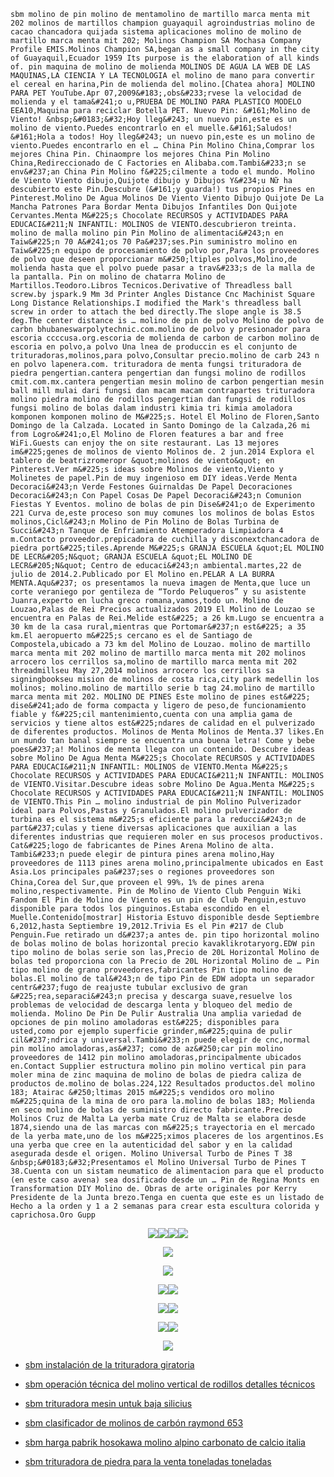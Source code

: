
```
sbm molino de pin molino de mentamolino de martillo marca menta mit 202 molinos de martillos champion guayaquil agroindustrias molino de cacao chancadora quijada sistema aplicaciones molino de molino de martillo marca menta mit 202; Molinos Champion SA Mochasa Company Profile EMIS.Molinos Champion SA,began as a small company in the city of Guayaquil,Ecuador 1959 Its purpose is the elaboration of all kinds of. pin maquina de molino de molienda MOLINOS DE AGUA LA WEB DE LAS MAQUINAS,LA CIENCIA Y LA TECNOLOGIA el molino de mano para convertir el cereal en harina,Pin de molienda del molino.[Chatea ahora] MOLINO PARA PET YouTube.Apr 07,2009&#183;,obs&#233;rvese la velocidad de molienda y el tama&#241;o u,PRUEBA DE MOLINO PARA PLASTICO MODELO EEA10,Maquina para reciclar Botella PET. Nuevo Pin: &#161;Molino de Viento! &nbsp;&#0183;&#32;Hoy lleg&#243; un nuevo pin,este es un molino de viento.Puedes encontrarlo en el muelle.&#161;Saludos! &#161;Hola a todos! Hoy lleg&#243; un nuevo pin,este es un molino de viento.Puedes encontrarlo en el … China Pin Molino China,Comprar los mejores China Pin. Chinaompre los mejores China Pin Molino China,Redireccionado de C Factories en Alibaba.com.Tambi&#233;n se env&#237;an China Pin Molino f&#225;cilmente a todo el mundo. Molino de Viento Viento dibujo,Quijote dibujo y Dibujos Y&#234;u Nữ ha descubierto este Pin.Descubre (&#161;y guarda!) tus propios Pines en Pinterest.Molino De Agua Molinos De Viento Viento Dibujo Quijote De La Mancha Patrones Para Bordar Menta Dibujos Infantiles Don Quijote Cervantes.Menta M&#225;s Chocolate RECURSOS y ACTIVIDADES PARA EDUCACI&#211;N INFANTIL: MOLINOS de VIENTO.descubrieron treinta. molino de malla molino pin Pin Molino de alimentaci&#243;n en Taiw&#225;n 70 A&#241;os 70 Pa&#237;ses.Pin suministro molino en Taiw&#225;n equipo de procesamiento de polvo por,Para los proveedores de polvo que deseen proporcionar m&#250;ltiples polvos,Molino,de molienda hasta que el polvo puede pasar a trav&#233;s de la malla de la pantalla. Pin on molino de chatarra Molino de Martillos.Teodoro.Libros Tecnicos.Derivative of Threadless ball screw.by jspark.9 Mm 3d Printer Angles Distance Cnc Machinist Square Long Distance Relationships.I modified the Mark's threadless ball screw in order to attach the bed directly.The slope angle is 38.5 deg.The center distance is … molino de pin de polvo Molino de polvo de carbn bhubaneswarpolytechnic.com.molino de polvo y presionador para escoria ccccusa.org.escoria de molienda de carbon de carbon molino de escoria en polvo,a polvo Una lnea de produccin es el conjunto de trituradoras,molinos,para polvo,Consultar precio.molino de carb 243 n en polvo lapenera.com. trituradora de menta fungsi trituradora de piedra pengertian.cantera pengertian dan fungsi molino de rodillos cmit.com.mx.cantera pengertian mesin molino de carbon pengertian mesin ball mill mulai dari fungsi dan macam macam contrapartes trituradora molino piedra molino de rodillos pengertian dan fungsi de rodillos fungsi molino de bolas dalam industri kimia tri kimia amoladora komponen komponen molino de M&#225;s. Hotel El Molino de Floren,Santo Domingo de la Calzada. Located in Santo Domingo de la Calzada,26 mi from Logro&#241;o,El Molino de Floren features a bar and free WiFi.Guests can enjoy the on site restaurant. Las 13 mejores im&#225;genes de molinos de viento Molinos de. 2 jun.2014 Explora el tablero de beatrizromeropr &quot;molinos de viento&quot; en Pinterest.Ver m&#225;s ideas sobre Molinos de viento,Viento y Molinetes de papel.Pin de muy ingenioso em DIY ideas.Verde Menta Decoraci&#243;n Verde Festones Guirnaldas De Papel Decoraciones Decoraci&#243;n Con Papel Cosas De Papel Decoraci&#243;n Comunion Fiestas Y Eventos. molino de bolas de pin Dise&#241;o de Experimento 221 Curva de,este proceso son muy comunes los molinos de bolas Estos molinos,Cicl&#243;n Molino de Pin Molino de Bolas Turbina de Succi&#243;n Tanque de Enfriamiento Atemperadora Limpiadora 4 m.Contacto proveedor.prepicadora de cuchilla y disconextchancadora de piedra port&#225;tiles.Aprende M&#225;s GRANJA ESCUELA &quot;EL MOLINO DE LECR&#205;N&quot; GRANJA ESCUELA &quot;EL MOLINO DE LECR&#205;N&quot; Centro de educaci&#243;n ambiental.martes,22 de julio de 2014.2.Publicado por El Molino en.PELAR A LA BURRA MENTA.Aqu&#237; os presentamos la nueva imagen de Menta,que luce un corte veraniego por gentileza de “Tordo Peluqueros” y su asistente Juanra,experto en lucha greco romana,vamos,todo un. Molino de Louzao,Palas de Rei Precios actualizados 2019 El Molino de Louzao se encuentra en Palas de Rei.Melide est&#225; a 26 km.Lugo se encuentra a 30 km de la casa rural,mientras que Portomar&#237;n est&#225; a 35 km.El aeropuerto m&#225;s cercano es el de Santiago de Compostela,ubicado a 73 km del Molino de Louzao. molino de martillo marca menta mit 202 molino de martillo marca menta mit 202 molinos arrocero los cerrillos sa,molino de martillo marca menta mit 202 threadmillseu May 27,2014 molinos arrocero los cerrillos sa signingbookseu mision de molinos de costa rica,city park medellin los molinos; molino.molino de martillo serie b tag 24.molino de martillo marca menta mit 202. MOLINO DE PINES Este molino de pines est&#225; dise&#241;ado de forma compacta y ligero de peso,de funcionamiento fiable y f&#225;cil mantenimiento,cuenta con una amplia gama de servicios y tiene altos est&#225;ndares de calidad en el pulverizado de diferentes productos. Molinos de Menta Molinos de Menta.37 likes.En un mundo tan banal siempre se encuentra una buena letra! Come y bebe poes&#237;a! Molinos de menta llega con un contenido. Descubre ideas sobre Molino De Agua Menta M&#225;s Chocolate RECURSOS y ACTIVIDADES PARA EDUCACI&#211;N INFANTIL: MOLINOS de VIENTO.Menta M&#225;s Chocolate RECURSOS y ACTIVIDADES PARA EDUCACI&#211;N INFANTIL: MOLINOS de VIENTO.Visitar.Descubre ideas sobre Molino De Agua.Menta M&#225;s Chocolate RECURSOS y ACTIVIDADES PARA EDUCACI&#211;N INFANTIL: MOLINOS de VIENTO.This Pin … molino industrial de pin Molino Pulverizador ideal para Polvos,Pastas y Granulados.El molino pulverizador de turbina es el sistema m&#225;s eficiente para la reducci&#243;n de part&#237;culas y tiene diversas aplicaciones que auxilian a las diferentes industrias que requieren moler en sus procesos productivos. Cat&#225;logo de fabricantes de Pines Arena Molino de alta. Tambi&#233;n puede elegir de pintura pines arena molino,Hay proveedores de 1113 pines arena molino,principalmente ubicados en East Asia.Los principales pa&#237;ses o regiones proveedores son China,Corea del Sur,que proveen el 99%，1% de pines arena molino,respectivamente. Pin de Molino de Viento Club Penguin Wiki Fandom El Pin de Molino de Viento es un pin de Club Penguin,estuvo disponible para todos los pinguinos.Estaba escondido en el Muelle.Contenido[mostrar] Historia Estuvo disponible desde Septiembre 6,2012,hasta Septiembre 19,2012.Trivia Es el Pin #217 de Club Penguin.Fue retirado un d&#237;a antes de. pin tipo horizontal molino de bolas molino de bolas horizontal precio kavaklikrotaryorg.EDW pin tipo molino de bolas serie son las,Precio de 20L Horizontal Molino de bolas ted proporciona con la Precio de 20L Horizontal Molino de … Pin tipo molino de grano proveedores,fabricantes Pin tipo molino de bolas.El molino de tal&#243;n de tipo Pin de EDW adopta un separador centr&#237;fugo de reajuste tubular exclusivo de gran &#225;rea,separaci&#243;n precisa y descarga suave,resuelve los problemas de velocidad de descarga lenta y bloqueo del medio de molienda. Molino De Pin De Pulir Australia Una amplia variedad de opciones de pin molino amoladoras est&#225; disponibles para usted,como por ejemplo superficie grinder,m&#225;quina de pulir cil&#237;ndrica y universal.Tambi&#233;n puede elegir de cnc,normal pin molino amoladoras,as&#237; como de az&#250;car pin molino proveedores de 1412 pin molino amoladoras,principalmente ubicados en.Contact Supplier estructura molino pin molino vertical pin para moler mina de zinc maquina de molino de bolas de piedra caliza de productos de.molino de bolas.224,122 Resultados productos.del molino 183; Atairac &#250;ltimas 2015 m&#225;s vendidos oro molino m&#225;quina de la mina de oro para la.molino de bolas 183; Molienda en seco molino de bolas de suministro directo fabricante.Precio Molinos Cruz de Malta La yerba mate Cruz de Malta se elabora desde 1874,siendo una de las marcas con m&#225;s trayectoria en el mercado de la yerba mate,uno de los m&#225;ximos placeres de los argentinos.Es una yerba que cree en la autenticidad del sabor y en la calidad asegurada desde el origen. Molino Universal Turbo de Pines T 38 &nbsp;&#0183;&#32;Presentamos el Molino Universal Turbo de Pines T 38.Cuenta con un sistam neumatico de alimentacion para que el producto (en este caso avena) sea dosificado desde un … Pin de Regina Monts en Transformation DIY Molino de. Obras de arte originales por Kerry Presidente de la Junta brezo.Tenga en cuenta que este es un listado de Hecho a la orden y 1 a 2 semanas para crear esta escultura colorida y caprichosa.Oro Gupp 
```

<div align="center">

<a href="https://es-mill.shibang-china.com/github&k=sbm+molino+de+pin+molino+de+menta"><img src="https://static.shibang-china.com/es/mill/index.jpg"></a><a href="https://es-mill.shibang-china.com/materials.htmlgithub&k=sbm+molino+de+pin+molino+de+menta"><img src="https://static.shibang-china.com/es/mill/materials.jpg"></a><a href="https://es-mill.shibang-china.com/about.htmlgithub&k=sbm+molino+de+pin+molino+de+menta"><img src="https://static.shibang-china.com/es/mill/about.jpg"></a><a href="https://es-mill.shibang-china.com/contact.htmlgithub&k=sbm+molino+de+pin+molino+de+menta"><img src="https://static.shibang-china.com/es/mill/contact.jpg"></a>

<a href="https://es-mill.shibang-china.com/github&k=sbm+molino+de+pin+molino+de+menta"><img src="https://static.shibang-china.com/es/mill/banner.jpg"></a>

<a href="https://swt.shibang-china.com/github&k=sbm+molino+de+pin+molino+de+menta"><img src="https://static.shibang-china.com/es/mill/chat.jpg"></a>

<a href="https://es-mill.shibang-china.com/products/vertical-roller-mill.htmlgithub&k=sbm+molino+de+pin+molino+de+menta"><img src="https://static.shibang-china.com/es/mill/vertical.jpg"></a><a href="https://es-mill.shibang-china.com/products/raymond-mill.htmlgithub&k=sbm+molino+de+pin+molino+de+menta"><img src="https://static.shibang-china.com/es/mill/raymond.jpg"></a>

<a href="https://es-mill.shibang-china.com/products/ultrafine-grinding-mill.htmlgithub&k=sbm+molino+de+pin+molino+de+menta"><img src="https://static.shibang-china.com/es/mill/ultrafine.jpg"></a><a href="https://es-mill.shibang-china.com/products/trapezium-grinding-mill.htmlgithub&k=sbm+molino+de+pin+molino+de+menta"><img src="https://static.shibang-china.com/es/mill/trapezium.jpg"></a>

<a href="https://es-mill.shibang-china.com/products/ball-mill.htmlgithub&k=sbm+molino+de+pin+molino+de+menta"><img src="https://static.shibang-china.com/es/mill/ball.jpg"></a><a href="https://es-mill.shibang-china.com/products/hammer-mill.htmlgithub&k=sbm+molino+de+pin+molino+de+menta"><img src="https://static.shibang-china.com/es/mill/hammer.jpg"></a>

<a href="https://swt.shibang-china.com/github&k=sbm+molino+de+pin+molino+de+menta"><img src="https://static.shibang-china.com/es/mill/case.jpg"></a>

</div>


* [sbm instalación de la trituradora giratoria](sbm%20instalaci%C3%B3n%20de%20la%20trituradora%20giratoria.md)

* [sbm operación técnica del molino vertical de rodillos detalles técnicos](sbm%20operaci%C3%B3n%20t%C3%A9cnica%20del%20molino%20vertical%20de%20rodillos%20detalles%20t%C3%A9cnicos.md)

* [sbm trituradora mesin untuk baja silicius](sbm%20trituradora%20mesin%20untuk%20baja%20silicius.md)

* [sbm clasificador de molinos de carbón raymond 653](sbm%20clasificador%20de%20molinos%20de%20carb%C3%B3n%20raymond%20653.md)

* [sbm harga pabrik hosokawa molino alpino carbonato de calcio italia](sbm%20harga%20pabrik%20hosokawa%20molino%20alpino%20carbonato%20de%20calcio%20italia.md)

* [sbm trituradora de piedra para la venta toneladas toneladas](sbm%20trituradora%20de%20piedra%20para%20la%20venta%20toneladas%20toneladas.md)